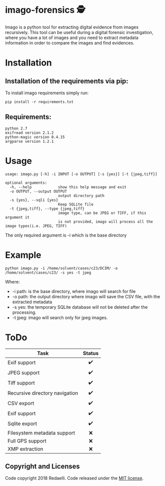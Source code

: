 # imago-forensics 🕵️
Imago is a python tool for extracting digital evidence from images recursively.
This  tool can be useful during a digital forensic investigation, where you have a lot of images and you need to extract metadata information in order to compare the images and find evidences.

# Installation

## Installation of the requirements via pip:

To install imago requirements simply run:
```
pip install -r requirements.txt

```
## Requirements:
```
python 2.7
exifread version 2.1.2
python-magic version 0.4.15
argparse version 1.2.1
```
# Usage

```
usage: imago.py [-h] -i INPUT [-o OUTPUT] [-s {yes}] [-t {jpeg,tiff}]

optional arguments:
  -h, --help            show this help message and exit
  -o OUTPUT, --output OUTPUT
                        output directory path
  -s {yes}, --sqli {yes}
                        Keep SQLite file
  -t {jpeg,tiff}, --type {jpeg,tiff}
                        image type, can be JPEG or TIFF, if this argument it
                        is not provided, imago will process all the image types(i.e. JPEG, TIFF)
```
The only required argument is -i which is the base directory

# Example

```
python imago.py -i /home/solvent/cases/c23/DCIM/ -o /home/solvent/cases/c23/ -s yes -t jpeg
```

Where:
* -i path: is the base directory, where imago will search for file
* -o path: the output directory where imago will save the CSV file, with the extracted metadata
* -s yes: the temporary SQLite database will not be deleted after the processing.
* -t jpeg: imago will search only for jpeg images.

# ToDo

| Task          | Status        |
| ------------- |:-------------:|
| Exif support  | ✔️ |
| JPEG support  | ✔️ |
| Tiff support  | ✔️ |
| Recursive directory navigation  | ✔️ |
| CSV export  | ✔️ |
| Exif support  | ✔️ |
| Sqlite export  | ✔️ |
| Filesystem metadata support  | ❌ |
| Full GPS support  | ❌ |
| XMP extraction  | ❌ |


## Copyright and Licenses
Code copyright 2018 Redaelli.
Code released under the [MIT license](LICENSE).
